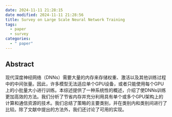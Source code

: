 ```yaml
---
date: 2024-11-11 21:28:15
date modified: 2024-11-11 21:28:56
title: Survey on Large Scale Neural Network Training
tags:
  - paper
  - survey
categories:
  - " paper"
---
```

## Abstract

现代深度神经网络（DNNs）需要大量的内存来存储权重、激活以及其他训练过程中的中间张量。因此，许多模型无法适应单个GPU设备，或者只能使用每个GPU上的小批量大小进行训练。本综述提供了一种系统性的概述，介绍了使DNNs训练更加高效的方法。我们分析了节省内存并充分利用具有单个或多个GPU架构上的计算和通信资源的技术。我们总结了策略的主要类别，并在类别内和类别间进行了比较。除了文献中提出的方法外，我们还讨论了可用的实现。

<!-- more -->